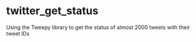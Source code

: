 # twitter_get_status
Using the Tweepy library to get the status of almost 2000 tweets with their tweet IDs
